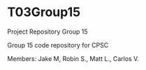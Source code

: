 # T03Group15
Project Repository Group 15

Group 15 code repository for CPSC

Members: Jake M, Robin S., Matt L., Carlos V.

